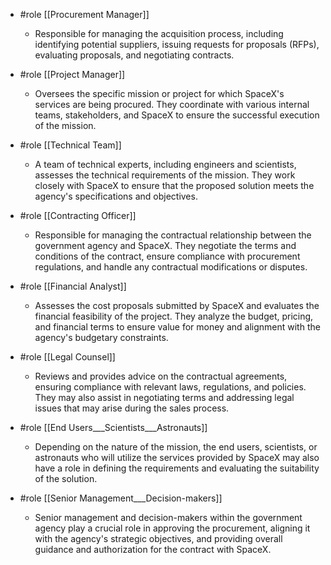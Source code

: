 
- #role [[Procurement Manager]]
	- Responsible for managing the acquisition process, including identifying potential suppliers, issuing requests for proposals (RFPs), evaluating proposals, and negotiating contracts.

- #role [[Project Manager]]
	- Oversees the specific mission or project for which SpaceX's services are being procured. They coordinate with various internal teams, stakeholders, and SpaceX to ensure the successful execution of the mission.

- #role [[Technical Team]]
	- A team of technical experts, including engineers and scientists, assesses the technical requirements of the mission. They work closely with SpaceX to ensure that the proposed solution meets the agency's specifications and objectives.

- #role [[Contracting Officer]]
	- Responsible for managing the contractual relationship between the government agency and SpaceX. They negotiate the terms and conditions of the contract, ensure compliance with procurement regulations, and handle any contractual modifications or disputes.

- #role [[Financial Analyst]]
	- Assesses the cost proposals submitted by SpaceX and evaluates the financial feasibility of the project. They analyze the budget, pricing, and financial terms to ensure value for money and alignment with the agency's budgetary constraints.

- #role [[Legal Counsel]]
	- Reviews and provides advice on the contractual agreements, ensuring compliance with relevant laws, regulations, and policies. They may also assist in negotiating terms and addressing legal issues that may arise during the sales process.

- #role [[End Users___Scientists___Astronauts]]
	- Depending on the nature of the mission, the end users, scientists, or astronauts who will utilize the services provided by SpaceX may also have a role in defining the requirements and evaluating the suitability of the solution.

- #role [[Senior Management___Decision-makers]]
	- Senior management and decision-makers within the government agency play a crucial role in approving the procurement, aligning it with the agency's strategic objectives, and providing overall guidance and authorization for the contract with SpaceX.




